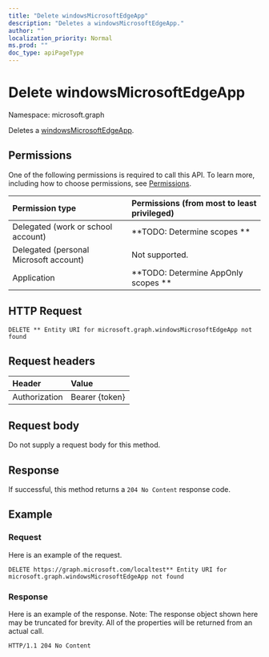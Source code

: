 ```yaml
---
title: "Delete windowsMicrosoftEdgeApp"
description: "Deletes a windowsMicrosoftEdgeApp."
author: ""
localization_priority: Normal
ms.prod: ""
doc_type: apiPageType
---
```


# Delete windowsMicrosoftEdgeApp

Namespace: microsoft.graph

Deletes a [windowsMicrosoftEdgeApp](../resources/windowsmicrosoftedgeapp.md).

## Permissions
One of the following permissions is required to call this API. To learn more, including how to choose permissions, see [Permissions](/concepts/permissions-reference.md).

|Permission type|Permissions (from most to least privileged)|
|:---|:---|
|Delegated (work or school account)|**TODO: Determine scopes **|
|Delegated (personal Microsoft account)|Not supported.|
|Application|**TODO: Determine AppOnly scopes **|

## HTTP Request
<!-- {
  "blockType": "ignored"
}
-->
``` http
DELETE ** Entity URI for microsoft.graph.windowsMicrosoftEdgeApp not found
```

## Request headers
|Header|Value|
|:---|:---|
|Authorization|Bearer {token}|

## Request body
Do not supply a request body for this method.

## Response
If successful, this method returns a `204 No Content` response code.

## Example

### Request
Here is an example of the request.
<!-- {
  "blockType": "request",
  "name": "delete_windowsmicrosoftedgeapp"
}
-->
``` http
DELETE https://graph.microsoft.com/localtest** Entity URI for microsoft.graph.windowsMicrosoftEdgeApp not found
```

### Response
Here is an example of the response. Note: The response object shown here may be truncated for brevity. All of the properties will be returned from an actual call.
<!-- {
  "blockType": "response",
  "truncated": true
}
-->
``` http
HTTP/1.1 204 No Content
```

